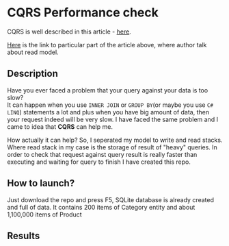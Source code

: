 # CQRS Performance check

CQRS is well described in this article - [here](https://www.kurrent.io/event-sourcing?__hstc=265865680.f5dd684ba2ae989c1875d6e830685cb6.1744616937314.1744616937314.1744616937314.1&__hssc=265865680.1.1744616937314&__hsfp=1810455544#CQRS).

[Here](https://www.kurrent.io/event-sourcing?__hstc=265865680.f5dd684ba2ae989c1875d6e830685cb6.1744616937314.1744616937314.1744616937314.1&__hssc=265865680.1.1744616937314&__hsfp=1810455544#Read-model) is the link to particular part of the article above, where author talk about read model.

## Description

Have you ever faced a problem that your query against your data is too slow?   
It can happen when you use `INNER JOIN` or `GROUP BY`(or maybe you use `C# LINQ`) statements a lot and plus when you have big amount of data, then your request indeed will be very slow.
I have faced the same problem and I came to idea that **CQRS** can help me. 

How actually it can help? So, I seperated my model to write and read stacks. Where read stack in my case is the storage of result of "heavy" queries.
In order to check that request against query result is really faster than executing and waiting for query to finish I have created this repo.

## How to launch?

Just download the repo and press F5, SQLite database is already created and full of data.
It contains 200 items of Category entity and about 1,100,000 items of Product

## Results


